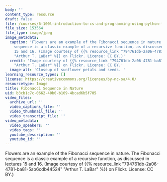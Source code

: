 ```yaml
---
body: ''
content_type: resource
draft: false
file: /courses/6-100l-introduction-to-cs-and-programming-using-python-fall-2022/mit6_100l_f22.jpeg
file_size: 153564
file_type: image/jpeg
image_metadata:
  caption: 'Flowers are an example of the Fibonacci sequence in nature. The Fibonacci
    sequence is a classic example of a recursive function, as discussed in lectures
    15 and 16. (Image courtesy of {{% resource_link "794761db-2a06-4781-ba81-5ab6cdb44524"
    "Arthur T. LaBar" %}} on Flickr. License: CC BY.)'
  credit: 'Image courtesy of {{% resource_link "794761db-2a06-4781-ba81-5ab6cdb44524"
    "Arthur T. LaBar" %}} on Flickr. License: CC BY.'
  image-alt: 'Closeup of sunflower petals and seeds. '
learning_resource_types: []
license: https://creativecommons.org/licenses/by-nc-sa/4.0/
resourcetype: Image
title: Fibonacci Sequence in Nature
uid: b3cb1c7c-0662-40b0-b109-4bcad6b5f705
video_files:
  archive_url: ''
  video_captions_file: ''
  video_thumbnail_file: ''
  video_transcript_file: ''
video_metadata:
  video_speakers: ''
  video_tags: ''
  youtube_description: ''
  youtube_id: ''
---
```

Flowers are an example of the Fibonacci sequence in nature. The Fibonacci sequence is a classic example of a recursive function, as discussed in lectures 15 and 16. (Image courtesy of {{% resource_link "794761db-2a06-4781-ba81-5ab6cdb44524" "Arthur T. LaBar" %}} on Flickr. License: CC BY.)